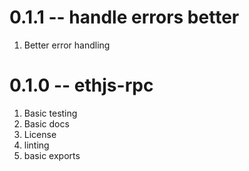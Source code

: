 # 0.1.1 -- handle errors better

1. Better error handling

# 0.1.0 -- ethjs-rpc

1. Basic testing
2. Basic docs
3. License
4. linting
5. basic exports
